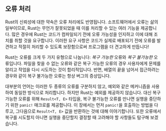 ## 오류 처리

Rust의 신뢰성에 대한 약속은 오류 처리에도 반영됩니다. 소프트웨어에서 오류는 삶의 일부이므로, Rust는 무언가 잘못되었을 때 이를 처리할 수 있는 여러 기능을 제공합니다. 많은 경우에 Rust는 코드가 컴파일되기 전에 오류 가능성을 인지하고 이에 대해 조치를 취할 것을 요구합니다. 이러한 요구 사항은 코드가 실제로 배포되기 전에 오류를 발견하고 적절히 처리할 수 있도록 보장함으로써 프로그램을 더 견고하게 만듭니다!

Rust는 오류를 크게 두 가지 유형으로 나눕니다: _복구 가능한_ 오류와 _복구 불가능한_ 오류입니다. 파일을 찾을 수 없는 오류와 같은 복구 가능한 오류의 경우 사용자에게 문제를 알리고 작업을 다시 시도하는 것이 합리적입니다. 반면, 배열의 끝을 넘어서 접근하려는 경우와 같이 복구 불가능한 오류는 항상 버그의 증상입니다.

대부분의 언어는 이러한 두 종류의 오류를 구분하지 않고, 예외와 같은 메커니즘을 사용하여 동일한 방식으로 처리합니다. 하지만 Rust는 예외를 제공하지 않습니다. 대신 복구 가능한 오류를 위해 `Result<T, E>` 타입을, 복구 불가능한 오류를 만나면 실행을 중단하기 위한 `panic!` 매크로를 제공합니다. 이 장에서는 먼저 `panic!`을 호출하는 방법을 다루고, 그다음으로 `Result<T, E>` 값을 반환하는 것에 대해 이야기합니다. 또한 오류에서 복구를 시도할지 아니면 실행을 중단할지 결정할 때 고려해야 할 사항들도 탐구해 보겠습니다.